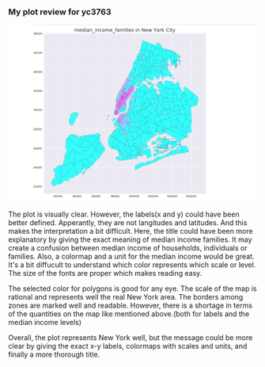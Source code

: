 ### My plot review for yc3763

![Alt text](Plot_review1_yc3763.png)

The plot is visually clear. However, the labels(x and y) could have been better defined. Apperantly, they are not langitudes and latitudes. And this makes the interpretation a bit difficult. Here, the title could have been more explanatory by giving the exact meaning of median income families. It may create a confusion between median income of households, individuals or families. Also, a colormap and a unit for the median income would be great. It's a bit diffucult to understand which color represents which scale or level. The size of the fonts are proper which makes reading easy.  

The selected color for polygons is good for any eye. The scale of the map is rational and represents well the real New York area. The borders among zones are marked well and readable. However, there is a shortage in terms of the quantities on the map like mentioned above.(both for labels and the median income levels)   

Overall, the plot represents New York well, but the message could be more clear by giving the exact x-y labels, colormaps with scales and units, and finally a more thorough title.